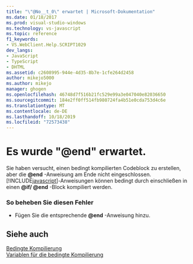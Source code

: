 ```yaml
---
title: "\"@No__t_0\" erwartet | Microsoft-Dokumentation"
ms.date: 01/18/2017
ms.prod: visual-studio-windows
ms.technology: vs-javascript
ms.topic: reference
f1_keywords:
- VS.WebClient.Help.SCRIPT1029
dev_langs:
- JavaScript
- TypeScript
- DHTML
ms.assetid: c2608995-944e-4d35-8b7e-1cfe264d2458
author: mikejo5000
ms.author: mikejo
manager: ghogen
ms.openlocfilehash: 46748d7f516b21fc529e99a3e047040e82036650
ms.sourcegitcommit: 184e2ff0ff514fb980724fa4b51e0cda753d4c6e
ms.translationtype: MT
ms.contentlocale: de-DE
ms.lasthandoff: 10/18/2019
ms.locfileid: "72573438"
---
```

# <a name="expected-end"></a>Es wurde "\@end" erwartet.
Sie haben versucht, einen bedingt kompilierten Codeblock zu erstellen, aber die <strong>@end</strong> -Anweisung am Ende nicht eingeschlossen. [!INCLUDE[javascript](../../javascript/includes/javascript-md.md)]-Anweisungen können bedingt durch einschließen in einen <strong>@if/ @end</strong> -Block kompiliert werden.  
  
### <a name="to-correct-this-error"></a>So beheben Sie diesen Fehler  
  
- Fügen Sie die entsprechende <strong>@end</strong> -Anweisung hinzu.  
  
## <a name="see-also"></a>Siehe auch  
 [Bedingte Kompilierung](../../javascript/advanced/conditional-compilation-javascript.md)    
 [Variablen für die bedingte Kompilierung](../../javascript/advanced/conditional-compilation-variables-javascript.md)
